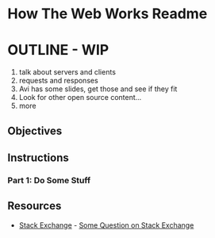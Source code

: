 

# How The Web Works Readme

# OUTLINE - WIP

1. talk about servers and clients
2. requests and responses
3. Avi has some slides, get those and see if they fit
4. Look for other open source content...
5. more


## Objectives




## Instructions


### Part 1: Do Some Stuff

## Resources

* [Stack Exchange](http://www.stackexchange.com) - [Some Question on Stack Exchange](http://www.stackexchange.com/questions/123)
